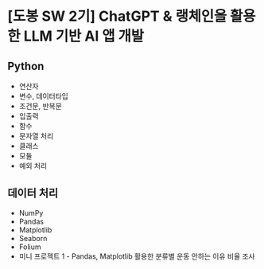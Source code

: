 # [도봉 SW 2기] ChatGPT & 랭체인을 활용한 LLM 기반 AI 앱 개발
## Python
+ 연산자
+ 변수, 데이터타입
+ 조건문, 반복문
+ 입출력
+ 함수
+ 문자열 처리
+ 클래스
+ 모듈
+ 예외 처리

## 데이터 처리
+ NumPy
+ Pandas
+ Matplotlib
+ Seaborn
+ Folium
+ 미니 프로젝트 1 - Pandas, Matplotlib 활용한 분류별 운동 안하는 이유 비율 조사
